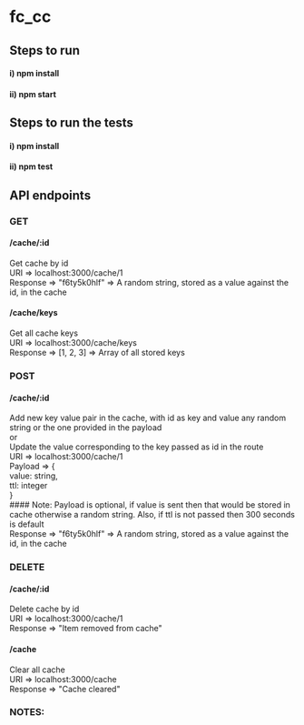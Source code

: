 # fc_cc

## Steps to run
#### i) npm install
#### ii) npm start

## Steps to run the tests
#### i) npm install
#### ii) npm test

## API endpoints
### GET
#### /cache/:id
  Get cache by id <br />
    URI => localhost:3000/cache/1 <br />
    Response => "f6ty5k0hlf" => A random string, stored as a value against the id, in the cache
#### /cache/keys
  Get all cache keys <br />
    URI => localhost:3000/cache/keys <br />
    Response => [1, 2, 3] => Array of all stored keys
    
### POST
#### /cache/:id
  Add new  key value pair in the cache, with id as key and value any random string or the one provided in the payload <br />
  or <br />
  Update the value corresponding to the key passed as id in the route <br />
    URI => localhost:3000/cache/1 <br />
    Payload => { <br />
      value: string, <br />
      ttl: integer <br />
    } <br />
    #### Note: Payload is optional, if value is sent then that would be stored in cache otherwise a random string. Also, if ttl is not passed then 300 seconds is default <br />
    Response => "f6ty5k0hlf" => A random string, stored as a value against the id, in the cache
    
### DELETE
#### /cache/:id
  Delete cache by id <br />
    URI => localhost:3000/cache/1 <br />
    Response => "Item removed from cache"
#### /cache
  Clear all cache <br />
    URI => localhost:3000/cache <br />
    Response => "Cache cleared"
    
    
### NOTES:
